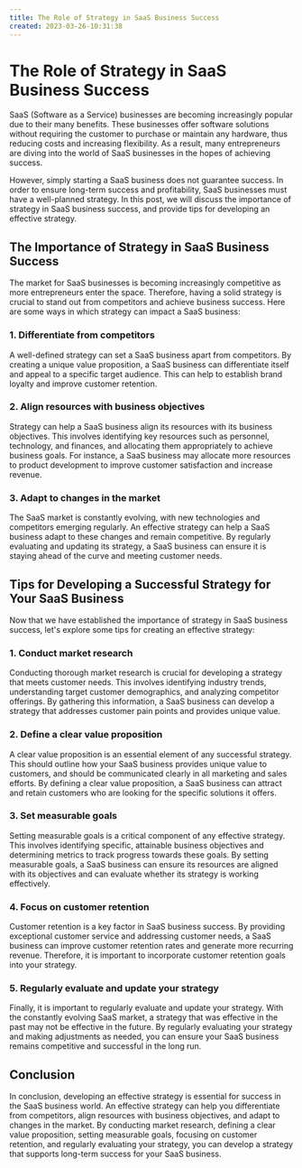 ```yaml
---
title: The Role of Strategy in SaaS Business Success 
created: 2023-03-26-10:31:38
---
```


# The Role of Strategy in SaaS Business Success

SaaS (Software as a Service) businesses are becoming increasingly popular due to their many benefits. These businesses offer software solutions without requiring the customer to purchase or maintain any hardware, thus reducing costs and increasing flexibility. As a result, many entrepreneurs are diving into the world of SaaS businesses in the hopes of achieving success.

However, simply starting a SaaS business does not guarantee success. In order to ensure long-term success and profitability, SaaS businesses must have a well-planned strategy. In this post, we will discuss the importance of strategy in SaaS business success, and provide tips for developing an effective strategy.

## The Importance of Strategy in SaaS Business Success

The market for SaaS businesses is becoming increasingly competitive as more entrepreneurs enter the space. Therefore, having a solid strategy is crucial to stand out from competitors and achieve business success. Here are some ways in which strategy can impact a SaaS business:

### 1. Differentiate from competitors

A well-defined strategy can set a SaaS business apart from competitors. By creating a unique value proposition, a SaaS business can differentiate itself and appeal to a specific target audience. This can help to establish brand loyalty and improve customer retention.

### 2. Align resources with business objectives

Strategy can help a SaaS business align its resources with its business objectives. This involves identifying key resources such as personnel, technology, and finances, and allocating them appropriately to achieve business goals. For instance, a SaaS business may allocate more resources to product development to improve customer satisfaction and increase revenue.

### 3. Adapt to changes in the market

The SaaS market is constantly evolving, with new technologies and competitors emerging regularly. An effective strategy can help a SaaS business adapt to these changes and remain competitive. By regularly evaluating and updating its strategy, a SaaS business can ensure it is staying ahead of the curve and meeting customer needs.

## Tips for Developing a Successful Strategy for Your SaaS Business

Now that we have established the importance of strategy in SaaS business success, let's explore some tips for creating an effective strategy:

### 1. Conduct market research

Conducting thorough market research is crucial for developing a strategy that meets customer needs. This involves identifying industry trends, understanding target customer demographics, and analyzing competitor offerings. By gathering this information, a SaaS business can develop a strategy that addresses customer pain points and provides unique value.

### 2. Define a clear value proposition

A clear value proposition is an essential element of any successful strategy. This should outline how your SaaS business provides unique value to customers, and should be communicated clearly in all marketing and sales efforts. By defining a clear value proposition, a SaaS business can attract and retain customers who are looking for the specific solutions it offers.

### 3. Set measurable goals

Setting measurable goals is a critical component of any effective strategy. This involves identifying specific, attainable business objectives and determining metrics to track progress towards these goals. By setting measurable goals, a SaaS business can ensure its resources are aligned with its objectives and can evaluate whether its strategy is working effectively.

### 4. Focus on customer retention

Customer retention is a key factor in SaaS business success. By providing exceptional customer service and addressing customer needs, a SaaS business can improve customer retention rates and generate more recurring revenue. Therefore, it is important to incorporate customer retention goals into your strategy.

### 5. Regularly evaluate and update your strategy

Finally, it is important to regularly evaluate and update your strategy. With the constantly evolving SaaS market, a strategy that was effective in the past may not be effective in the future. By regularly evaluating your strategy and making adjustments as needed, you can ensure your SaaS business remains competitive and successful in the long run.

## Conclusion

In conclusion, developing an effective strategy is essential for success in the SaaS business world. An effective strategy can help you differentiate from competitors, align resources with business objectives, and adapt to changes in the market. By conducting market research, defining a clear value proposition, setting measurable goals, focusing on customer retention, and regularly evaluating your strategy, you can develop a strategy that supports long-term success for your SaaS business.
